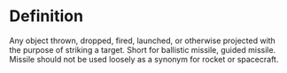 # Definition

Any object thrown, dropped, fired, launched, or otherwise projected with
the purpose of striking a target. Short for ballistic missile, guided
missile. Missile should not be used loosely as a synonym for rocket or
spacecraft.

